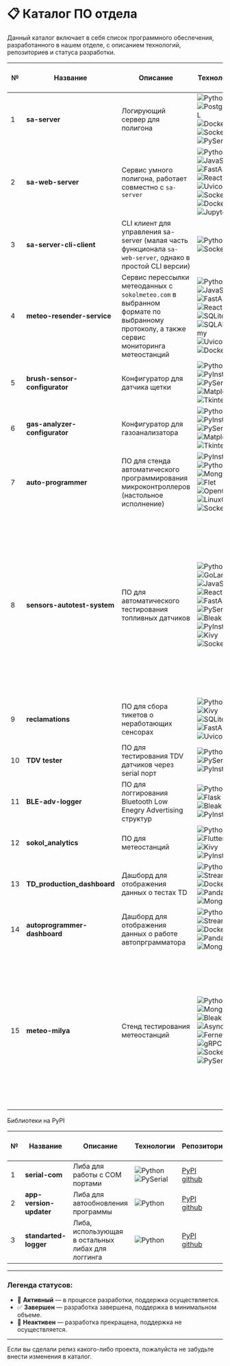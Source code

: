 # 📋 Каталог ПО отдела

Данный каталог включает в себя список программного обеспечения, разработанного в нашем отделе, с описанием технологий, репозиториев и статуса разработки.

| № | Название          | Описание                                                   | Технологии                                                                                             | Репозитории                                                                                                                                              | Дата последнего обновления | Статус                                      | Версия  | Зависимости |  Используемые библиотеки и описание  |
|--|-----------------|------------------------------------------------------------|--------------------------------------------------------------------------------------------------------|----------------------------------------------------------------------------------------------------------------------------------------------------------|----------------------------|---------------------------------------------|---------|-------------|-------------|
| 1 | **sa-server**      | Логирующий сервер для полигона                             | ![Python](https://img.shields.io/badge/-Python-3776AB?logo=python&logoColor=white) ![PostgreSQL](https://img.shields.io/badge/-PostgreSQL-336791?logo=postgresql&logoColor=white) ![Docker](https://img.shields.io/badge/-Docker-2496ED?logo=docker&logoColor=white) ![Sockets](https://img.shields.io/badge/-Sockets-FF6F00) ![PySerial](https://img.shields.io/badge/-PySerial-00897B) | [Деплой+ПО](https://github.com/technomaticsDevTeam/sa-server)<br>[Графики-выгрузка](https://github.com/technomaticsDevTeam/escortCharter)                                                                                             | 2025-02-24                 |  ✅ **Завершен**   | 1.0.7   | **Python 3.12** <br> **Docker Compose v3.8** | [Requirements: Деплой+ПО](https://github.com/technomaticsDevTeam/sa-server/blob/main/requirements.txt)<br>[Requirements: Графики-выгрузка](https://github.com/technomaticsDevTeam/escortCharter/blob/sa-server-parsing/requirements.txt)|
| 2 | **sa-web-server**  | Сервис умного полигона, работает совместно с `sa-server`   | ![Python](https://img.shields.io/badge/-Python-3776AB?logo=python&logoColor=white) ![JavaScript](https://img.shields.io/badge/-JavaScript-F7DF1E?logo=javascript&logoColor=black) ![FastAPI](https://img.shields.io/badge/-FastAPI-009688?logo=fastapi&logoColor=white) ![React](https://img.shields.io/badge/-React-61DAFB?logo=react&logoColor=black) ![Uvicorn](https://img.shields.io/badge/-Uvicorn-009688?logo=uvicorn&logoColor=white) ![Sockets](https://img.shields.io/badge/-Sockets-FF6F00) ![Docker](https://img.shields.io/badge/-Docker-2496ED?logo=docker&logoColor=white) ![Jupyter](https://img.shields.io/badge/-Jupyter-F37626?logo=jupyter&logoColor=white) | [Бекенд](https://github.com/technomaticsDevTeam/sa-web-server) <br>  [Фронтенд](https://github.com/technomaticsDevTeam/sa-web-server-frontend) <br>  [Деплой](https://github.com/technomaticsDevTeam/sa-web-server-manifest/blob/main/readme.md) <br> | 2024-11-25                  | ✅ **Завершен** | 1.0.3   | **Python 3.12**, <br> **Node.js 20**, <br> **Docker Compose v3.8** | [Общее описание](https://github.com/technomaticsDevTeam/sa-web-server-manifest/blob/main/readme.md) <br> |
| 3 | **sa-server-cli-client** | CLI клиент для управления sa-server (малая часть функционала `sa-web-server`, однако в простой CLI версии) |  ![Python](https://img.shields.io/badge/-Python-3776AB?logo=python&logoColor=white) ![Sockets](https://img.shields.io/badge/-Sockets-FF6F00) | [ПО](https://github.com/technomaticsDevTeam/sa-server-cli-client) | 2024-11-25  |  ✅ **Завершен** (полностью работоспособен) | 1.0.0 | **Python 3.12**|   [Requirements: ПО](https://github.com/technomaticsDevTeam/sa-server-cli-client/blob/main/requirements.txt)   |
| 4 | **meteo-resender-service** | Сервис перессылки метеоданных с `sokolmeteo.com` в выбранном формате по выбранному протоколу, а также сервис мониторинга метеостанций | ![Python](https://img.shields.io/badge/-Python-3776AB?logo=python&logoColor=white) ![JavaScript](https://img.shields.io/badge/-JavaScript-F7DF1E?logo=javascript&logoColor=black) ![FastAPI](https://img.shields.io/badge/-FastAPI-009688?logo=fastapi&logoColor=white) ![React](https://img.shields.io/badge/-React-61DAFB?logo=react&logoColor=black) ![SQLite](https://img.shields.io/badge/-SQLite-003B57?logo=sqlite&logoColor=white) ![SQLAlchemy](https://img.shields.io/badge/-SQLAlchemy-CE5A23?logo=sqlalchemy&logoColor=white)  ![Uvicorn](https://img.shields.io/badge/-Uvicorn-009688?logo=uvicorn&logoColor=white) ![Docker](https://img.shields.io/badge/-Docker-2496ED?logo=docker&logoColor=white) | [Бекенд](https://github.com/technomaticsDevTeam/meteo-resender-service) <br>  [Фронтенд](https://github.com/technomaticsDevTeam/meteo-resender-service-frontend) <br>  [Деплой](https://github.com/technomaticsDevTeam/meteo-resender-service-manifest) <br> | 2024-10-02 |  ✅ **Завершен**   | 1.6.6 | **Python 3.12**, <br> **Node.js 20**, <br> **Docker Compose v3.8** |  [Общее описание](https://github.com/technomaticsDevTeam/meteo-resender-service-manifest/blob/main/README.md)  |
| 5 | **brush-sensor-configurator** | Конфигуратор для датчика щетки |  ![Python](https://img.shields.io/badge/-Python-3776AB?logo=python&logoColor=white) ![PyInstaller](https://img.shields.io/badge/PyInstaller-41C9C4?logo=pyinstaller&logoColor=white)  ![PySerial](https://img.shields.io/badge/-PySerial-00897B) ![Matplotlib](https://img.shields.io/badge/-Matplotlib-013243?logo=matplotlib&logoColor=white) ![Tkinter](https://img.shields.io/badge/-Tkinter-3776AB?logo=python&logoColor=white) | [ПО](https://github.com/technomaticsDevTeam/brush-sensor-configurator/) | 2024-10-03 | ✅ **Завершен** | 1.0.0 | **Python 3.12** |     [Requirements: ПО](https://github.com/technomaticsDevTeam/sa-server-cli-client/blob/main/requirements.txt) |
| 6 | **gas-analyzer-configurator** | Конфигуратор для газоанализатора |  ![Python](https://img.shields.io/badge/-Python-3776AB?logo=python&logoColor=white) ![PyInstaller](https://img.shields.io/badge/PyInstaller-41C9C4?logo=pyinstaller&logoColor=white)  ![PySerial](https://img.shields.io/badge/-PySerial-00897B) ![Matplotlib](https://img.shields.io/badge/-Matplotlib-013243?logo=matplotlib&logoColor=white) ![Tkinter](https://img.shields.io/badge/-Tkinter-3776AB?logo=python&logoColor=white) | [ПО](https://github.com/technomaticsDevTeam/gas-analyzer-configurator/) | 2024-11-26 | ✅ **Завершен** | 2.1.1.tec | **Python 3.8** |  [Requirements: ПО](https://github.com/technomaticsDevTeam/brush-sensor-configurator/blob/main/requirements.txt)  [Общее описание](https://github.com/technomaticsDevTeam/gas-analyzer-configurator/blob/main/README.md)  |
| 7 | **auto-programmer** | ПО для стенда автоматического программирования микроконтроллеров (настольное исполнение) | ![PyInstaller](https://img.shields.io/badge/PyInstaller-41C9C4?logo=pyinstaller&logoColor=white)  ![Python](https://img.shields.io/badge/-Python-3776AB?logo=python&logoColor=white) ![MongoDB](https://img.shields.io/badge/-MongoDB-47A248?logo=mongodb&logoColor=white) ![Flet](https://img.shields.io/badge/-Flet-0288D1?logo=flutter&logoColor=white) ![OpenCV](https://img.shields.io/badge/-OpenCV-5C3EE8?logo=opencv&logoColor=white) ![LinuxCNC](https://img.shields.io/badge/-LinuxCNC-FF6F00?logo=linux&logoColor=white) ![Sockets](https://img.shields.io/badge/-Sockets-FF6F00) | [ПО](https://github.com/technomaticsDevTeam/auto_programmer/) | 2025-04-03 | 🔄 **Активный** | 2.0.5 | **Python 3.12**,  <br> **MongoDB 4.4** |  [Requirements: ПО](https://github.com/technomaticsDevTeam/auto_programmer/blob/start_marlin_developing/requirements.txt)    |
| 8 | **sensors-autotest-system** | ПО для автоматического тестирования топливных датчиков | ![Python](https://img.shields.io/badge/-Python-3776AB?logo=python&logoColor=white) ![GoLang](https://img.shields.io/badge/-GoLang-00ADD8?logo=go&logoColor=white) ![JavaScript](https://img.shields.io/badge/-JavaScript-F7DF1E?logo=javascript&logoColor=black) ![React](https://img.shields.io/badge/-React-61DAFB?logo=react&logoColor=black) ![FastAPI](https://img.shields.io/badge/-FastAPI-009688?logo=fastapi&logoColor=white) ![PySerial](https://img.shields.io/badge/-PySerial-3776AB?logo=python&logoColor=white) ![Bleak](https://img.shields.io/badge/-Bleak-009688?logo=python&logoColor=white) ![PyInstaller](https://img.shields.io/badge/PyInstaller-41C9C4?logo=pyinstaller&logoColor=white)  ![Kivy](https://img.shields.io/badge/-Kivy-4CAF50?logo=python&logoColor=white) ![Sockets](https://img.shields.io/badge/-Sockets-FF6F00) | [Основное клиентское ПО](https://github.com/technomaticsDevTeam/sensors-autotest-system) <br> <br> [Бекенд админской панели](https://github.com/technomaticsDevTeam/sensors-autotest-system-cp-client) <br> <br>[Фронтенд админской панели](https://github.com/technomaticsDevTeam/sensors-autotest-system-cp-client-frontend) <br>  <br>[Деплой админской панели](https://github.com/technomaticsDevTeam/sensors-autotest-system-cp-client-manifest) <br>  <br>[Конструктор команд](https://github.com/technomaticsDevTeam/test-stand-contructor) <br> <br>[Flutter клиент](https://github.com/technomaticsDevTeam/test-stand-2-fl)| 2025-03-28 | 🔄 **Активный** | 0.0.1 | **Python 3.12** <br> **GoLang 1.23** <br> **Node.js 20** <br> **Docker Compose v3.8**    |   [Requirements: Клиентское ПО](https://github.com/technomaticsDevTeam/brush-sensor-configurator/blob/main/requirements.txt)  |
| 9 | **reclamations** | ПО для сбора тикетов о неработающих сенсорах | ![Python](https://img.shields.io/badge/-Python-3776AB?logo=python&logoColor=white) ![Kivy](https://img.shields.io/badge/-Kivy-4CAF50?logo=python&logoColor=white) ![SQLite](https://img.shields.io/badge/-SQLite-003B57?logo=sqlite&logoColor=white) ![FastAPI](https://img.shields.io/badge/-FastAPI-009688?logo=fastapi&logoColor=white) ![Uvicorn](https://img.shields.io/badge/-Uvicorn-009688?logo=uvicorn&logoColor=white) | [Клиент](https://github.com/technomaticsDevTeam/reclamations-client) [Сервер](https://github.com/technomaticsDevTeam/reclamations-server) <br> | 2025-04-13 | 🔄 **Активный** | 0.2.1 | **Python 3.10**|  [Requirements: Клиент](https://github.com/technomaticsDevTeam/reclamations-client/blob/new_version/requirements.txt) [Requirements: Сервер](https://github.com/technomaticsDevTeam/reclamations-server/blob/new_version/requirements.txt)  |
| 10 | **TDV tester** | ПО для тестирования TDV датчиков через serial порт | ![Python](https://img.shields.io/badge/-Python-3776AB?logo=python&logoColor=white) ![PySerial](https://img.shields.io/badge/-PySerial-00897B) ![PyInstaller](https://img.shields.io/badge/PyInstaller-41C9C4?logo=pyinstaller&logoColor=white)  | [Клиент](https://github.com/technomaticsDevTeam/TDVtester/tree/gui_start_dev) [Сервер](https://github.com/technomaticsDevTeam/tdv-sn-service) | 2025-03-28 | 🔄 **Активный** | 0.0.9dev | **Python 3.12**|  [Requirements: Клиент](https://github.com/technomaticsDevTeam/TDVtester/blob/gui_start_dev/requirements.txt) [Общее описание: Сервер](https://github.com/technomaticsDevTeam/tdv-sn-service/blob/main/README.md)  |
| 11 | **BLE-adv-logger** | ПО для логгирования Bluetooth Low Enegry Advertising структур  | ![Python](https://img.shields.io/badge/-Python-3776AB?logo=python&logoColor=white) ![Flask](https://img.shields.io/badge/Flask-000000?logo=flask&logoColor=white) ![Bleak](https://img.shields.io/badge/Bleak-000000?logo=bleak&logoColor=white) ![PyInstaller](https://img.shields.io/badge/PyInstaller-41C9C4?logo=pyinstaller&logoColor=white) | [Клиент](https://github.com/technomaticsDevTeam/ble-logger.git) | 2025-01-26 | 🔄 **Активный** | 0.0.1 | **Python 3.12** <br> **Bluetooth 4.0+** | [Requirements: Клиент](https://github.com/technomaticsDevTeam/ble-logger/blob/main/requirements.txt) [Общее описание](https://github.com/technomaticsDevTeam/ble-logger/blob/main/readme.md)  |
| 12 | **sokol_analytics** |  ПО для метеостанций | ![Python](https://img.shields.io/badge/-Python-3776AB?logo=python&logoColor=white) ![Flutter](https://img.shields.io/badge/Flutter-02569B?style=flat&logo=flutter&logoColor=white) ![Kivy](https://img.shields.io/badge/-Kivy-4CAF50?logo=python&logoColor=white) ![PyInstaller](https://img.shields.io/badge/PyInstaller-41C9C4?logo=pyinstaller&logoColor=white) |  [ПО](https://github.com/technomaticsDevTeam/sokol_analytics) <br> <br> [Доб.устр.](https://github.com/technomaticsDevTeam/sokolanalytics_add_device) | 2025-03-28 | 🔄 **Активный** | 0.0.1 | **Python 3.12** | [Requirements: ПО](https://github.com/technomaticsDevTeam/sokol_analytics/blob/new_design_salavat/requirements12.txt) |
| 13 | **TD_production_dashboard** | Дашборд для отображения данных о тестах TD |![Python](https://img.shields.io/badge/-Python-3776AB?logo=python&logoColor=white) <br> ![Streamlit](https://img.shields.io/badge/Streamlit-FF4B4B?logo=streamlit&logoColor=white) <br>  ![Docker](https://img.shields.io/badge/-Docker-2496ED?logo=docker&logoColor=white) ![Pandas](https://img.shields.io/badge/pandas-%23150458.svg?style=for-the-badge&logo=pandas&logoColor=white) ![MongoDB](https://img.shields.io/badge/-MongoDB-47A248?logo=mongodb&logoColor=white) | [Дашборд](https://github.com/technomaticsDevTeam/TD_production_dashboard) | 2025-03-14 | 🔄 **Активный** | 0.0.1 | **Python 3.12** | [Requirements: Дашборд](https://github.com/technomaticsDevTeam/TD_production_dashboard/blob/main/requirements.txt) |
| 14 | **autoprogrammer-dashboard** | Дашборд для отображения данных о работе автопрграмматора|![Python](https://img.shields.io/badge/-Python-3776AB?logo=python&logoColor=white) <br> ![Streamlit](https://img.shields.io/badge/Streamlit-FF4B4B?logo=streamlit&logoColor=white) <br>  ![Docker](https://img.shields.io/badge/-Docker-2496ED?logo=docker&logoColor=white) ![Pandas](https://img.shields.io/badge/pandas-%23150458.svg?style=for-the-badge&logo=pandas&logoColor=white) ![MongoDB](https://img.shields.io/badge/-MongoDB-47A248?logo=mongodb&logoColor=white) | [Дашборд](https://github.com/technomaticsDevTeam/autoprogrammer-dashboard) | 2025-03-14 | 🔄 **Активный** | 0.0.1 | **Python 3.12** | [Requirements: Дашборд](https://github.com/technomaticsDevTeam/autoprogrammer-dashboard/blob/main/requirements.txt) |
| 15 | **meteo-milya** | Стенд тестирования метеостанций |![Python](https://img.shields.io/badge/-Python-3776AB?logo=python&logoColor=white) <br>  ![MongoDB](https://img.shields.io/badge/-MongoDB-47A248?logo=mongodb&logoColor=white) <br> ![Bleak](https://img.shields.io/badge/Bleak-000000?logo=bleak&logoColor=white) <br> ![Async](https://img.shields.io/badge/-Async-FF6F00) <br> ![Fernet](https://img.shields.io/badge/-Fernet-FF0F77) <br> ![gRPC](https://img.shields.io/badge/-gRPC-FF6F00) <br> ![Sockets](https://img.shields.io/badge/-Sockets-FF6F00) <br> ![PySerial](https://img.shields.io/badge/-PySerial-00897B)| [Клиент (бэкенд)](https://github.com/technomaticsDevTeam/meteo-milya/tree/main) <br> <br> [Клиент (фронтенд)](https://github.com/technomaticsDevTeam/test-stand-2-fl/dev) <br> <br> [Сервер (апдейтер)](https://github.com/technomaticsDevTeam/milya-updater/main) <br> <br> [Сервер (манифест)](https://github.com/technomaticsDevTeam/milya-server-manifest/main) <br> <br> [Сервер (go сервер)](https://github.com/technomaticsDevTeam/sensors-autotest-system-cp-client/tree/meteo-milya-server) <br><br> [Конструктор serial сообщений](https://github.com/technomaticsDevTeam/test-stand-contructor/tree/meteo-milya-serial)| 2025-04-22 | 🔄 **Активный** | 0.0.1 | **Python 3.12** | [Requirements: poetry](https://github.com/technomaticsDevTeam/meteo-milya/blob/main/pyproject.toml) |

Библиотеки на PyPI

| № | Название          | Описание                                                   | Технологии                                                                                             | Репозитории                                                                                                                                              | Дата последнего обновления | Статус                                      | Версия  | Зависимости |
|--|-----------------|------------------------------------------------------------|--------------------------------------------------------------------------------------------------------|----------------------------------------------------------------------------------------------------------------------------------------------------------|----------------------------|---------------------------------------------|---------|-------------|
| 1 | **serial-com** | Либа для работы с COM портами | ![Python](https://img.shields.io/badge/-Python-3776AB?logo=python&logoColor=white) ![PySerial](https://img.shields.io/badge/-PySerial-00897B) | [PyPI](https://pypi.org/project/serial-com/) <br> [github](https://github.com/technomaticsDevTeam/serial-com) | 2025-01-10 | 🔄 **Активный**  | 0.1.1   | **Python 3.10**: `pyserial==3.5`|
| 2 | **app-version-updater** | Либа для автообновления программы | ![Python](https://img.shields.io/badge/-Python-3776AB?logo=python&logoColor=white)  | [PyPI](https://pypi.org/project/app-version-updater/) <br> [github](https://github.com/technomaticsDevTeam/app-version-updater) | 2025-04-13 | 🔄 **Активный**  | 0.1.2  | **Python 3.10** |
| 3 | **standarted-logger** | Либа, использующая в остальных либах для логгинга | ![Python](https://img.shields.io/badge/-Python-3776AB?logo=python&logoColor=white) | [PyPI](https://pypi.org/project/standarted-logger/) <br> [github](https://github.com/technomaticsDevTeam/standarted-logger) | 2025-01-21 | 🔄 **Активный**  | 0.0.6   | **Python 3.10** |


---

### Легенда статусов:
- 🔄 **Активный** — в процессе разработки, поддержка осуществляется.
- ✅ **Завершен** — разработка завершена, поддержка в минимальном объеме.
- 🛑 **Неактивен** — разработка прекращена, поддержка не осуществляется.

---

Если вы сделали релиз какого-либо проекта, пожалуйста не забудьте внести изменения в каталог.
